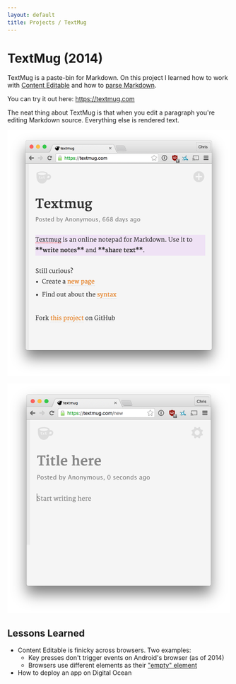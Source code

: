 ```yaml
---
layout: default
title: Projects / TextMug
---
```


# TextMug (2014)

TextMug is a paste-bin for Markdown. On this project I learned how to work with [Content Editable](https://developer.mozilla.org/en-US/docs/Web/Guide/HTML/Content_Editable) and how to [parse Markdown](https://github.com/csytan/textmug/blob/master/static/main.js#L489).

You can try it out here: <https://textmug.com>

The neat thing about TextMug is that when you edit a paragraph you're editing Markdown source. Everything else is rendered text.

![](/images/projects_textmug1.png)

![](/images/projects_textmug2.png)

## Lessons Learned

- Content Editable is finicky across browsers. Two examples:
    - Key presses don't trigger events on Android's browser (as of 2014)
    - Browsers use different elements as their ["empty" element](https://stackoverflow.com/questions/7224443/force-browser-to-insert-p-tag-when-pressing-enter-in-a-designmode-iframe)
- How to deploy an app on Digital Ocean